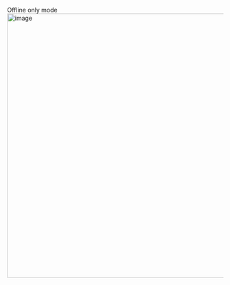 Offline only mode
<img width="614" alt="image" src="https://github.com/user-attachments/assets/d40d4b65-147d-4abf-87af-c701c1a54636" />
